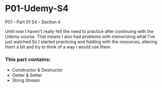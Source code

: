 # P01-Udemy-S4

P01 - Part 01
S4 - Section 4 

Until now I haven't really felt the need to practice after continuing with the Udemy course.
That means I also had problems with memorizing what I've just watched
So I started practicing and fiddling with the resources, altering them a bit and try to think of a way I would use them.

### This part contains:
  * Constructor & Destructor
  * Getter & Setter
  * String Stream
